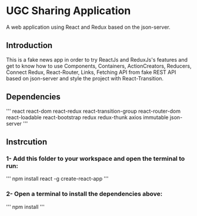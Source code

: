 # UGC Sharing Application
A web application using React and Redux based on the json-server.

## Introduction
This is a fake news app in order to try ReactJs and ReduxJs's features and get to know how to use Components, Containers, ActionCreators, Reducers, Connect Redux, React-Router, Links, Fetching API from fake REST API based on json-server and style the project with React-Transition.

## Dependencies
'''
react react-dom react-redux react-transition-group react-router-dom react-loadable react-bootstrap redux redux-thunk  axios immutable json-server
'''

## Instrcution

### 1- Add this folder to your workspace and open the terminal to run:
'''
npm install react -g create-react-app
'''

### 2- Open a terminal to install the dependencies above:
'''
npm install
'''
